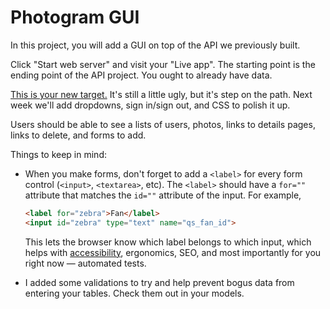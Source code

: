 # Photogram GUI

In this project, you will add a GUI on top of the API we previously built.

Click "Start web server" and visit your "Live app". The starting point is the ending point of the API project. You ought to already have data.

[This is your new target.](http://photogram-gui.herokuapp.com/) It's still a little ugly, but it's step on the path. Next week we'll add dropdowns, sign in/sign out, and CSS to polish it up.

Users should be able to see a lists of users, photos, links to details pages, links to delete, and forms to add.

Things to keep in mind:

 - When you make forms, don't forget to add a `<label>` for every form control (`<input>`, `<textarea>`, etc). The `<label>` should have a `for=""` attribute that matches the `id=""` attribute of the input. For example,

    ```html
    <label for="zebra">Fan</label>
    <input id="zebra" type="text" name="qs_fan_id">
    ```

    This lets the browser know which label belongs to which input, which helps with [accessibility](https://developer.mozilla.org/en-US/docs/Learn/Accessibility/What_is_accessibility), ergonomics, SEO, and most importantly for you right now — automated tests.
 - I added some validations to try and help prevent bogus data from entering your tables. Check them out in your models.
